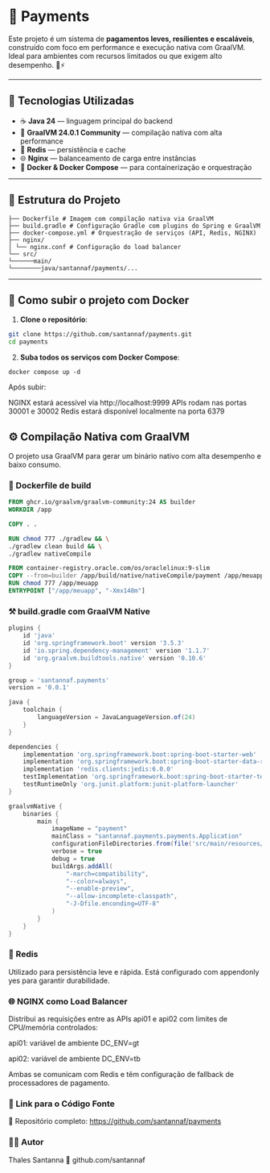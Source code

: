 # 💸 Payments

Este projeto é um sistema de **pagamentos leves, resilientes e escaláveis**, construído com foco em performance e execução nativa com GraalVM. Ideal para ambientes com recursos limitados ou que exigem alto desempenho. 🧠⚡

---

## 🚀 Tecnologias Utilizadas

- ☕ **Java 24** — linguagem principal do backend
- 🧠 **GraalVM 24.0.1 Community** — compilação nativa com alta performance
- 🧊 **Redis** — persistência e cache
- 🌐 **Nginx** — balanceamento de carga entre instâncias
- 🐳 **Docker & Docker Compose** — para containerização e orquestração

---

## 🧱 Estrutura do Projeto
```
├── Dockerfile # Imagem com compilação nativa via GraalVM
├── build.gradle # Configuração Gradle com plugins do Spring e GraalVM
├── docker-compose.yml # Orquestração de serviços (API, Redis, NGINX)
├── nginx/
│ └── nginx.conf # Configuração do load balancer
└── src/
└──────main/
└────────java/santannaf/payments/...
```
---

## 🐳 Como subir o projeto com Docker

1. **Clone o repositório**:

```bash
git clone https://github.com/santannaf/payments.git
cd payments
```

2. **Suba todos os serviços com Docker Compose**:

```
docker compose up -d
```

Após subir:

NGINX estará acessível via http://localhost:9999
APIs rodam nas portas 30001 e 30002
Redis estará disponível localmente na porta 6379

## ⚙️ Compilação Nativa com GraalVM

O projeto usa GraalVM para gerar um binário nativo com alta desempenho e baixo consumo.

### 🧱 Dockerfile de build

```dockerfile
FROM ghcr.io/graalvm/graalvm-community:24 AS builder
WORKDIR /app

COPY . .

RUN chmod 777 ./gradlew && \
./gradlew clean build && \
./gradlew nativeCompile

FROM container-registry.oracle.com/os/oraclelinux:9-slim
COPY --from=builder /app/build/native/nativeCompile/payment /app/meuapp
RUN chmod 777 /app/meuapp
ENTRYPOINT ["/app/meuapp", "-Xmx148m"]
````

### ⚒️ build.gradle com GraalVM Native

```groovy 
plugins {
    id 'java'
    id 'org.springframework.boot' version '3.5.3'
    id 'io.spring.dependency-management' version '1.1.7'
    id 'org.graalvm.buildtools.native' version '0.10.6'
}

group = 'santannaf.payments'
version = '0.0.1'

java {
    toolchain {
        languageVersion = JavaLanguageVersion.of(24)
    }
}

dependencies {
    implementation 'org.springframework.boot:spring-boot-starter-web'
    implementation 'org.springframework.boot:spring-boot-starter-data-redis'
    implementation 'redis.clients:jedis:6.0.0'
    testImplementation 'org.springframework.boot:spring-boot-starter-test'
    testRuntimeOnly 'org.junit.platform:junit-platform-launcher'
}

graalvmNative {
    binaries {
        main {
            imageName = "payment"
            mainClass = "santannaf.payments.payments.Application"
            configurationFileDirectories.from(file('src/main/resources/META-INF/native-image'))
            verbose = true
            debug = true
            buildArgs.addAll(
                "-march=compatibility",
                "--color=always",
                "--enable-preview",
                "--allow-incomplete-classpath",
                "-J-Dfile.enconding=UTF-8"
            )
        }
    }
}
```

### 🧠 Redis
Utilizado para persistência leve e rápida. Está configurado com appendonly yes para garantir durabilidade.


### 🌐 NGINX como Load Balancer
Distribui as requisições entre as APIs api01 e api02 com limites de CPU/memória controlados:

api01: variável de ambiente DC_ENV=gt

api02: variável de ambiente DC_ENV=tb

Ambas se comunicam com Redis e têm configuração de fallback de processadores de pagamento.

### 📎 Link para o Código Fonte
🔗 Repositório completo:
https://github.com/santannaf/payments


### 👨‍💻 Autor
Thales Santanna
🔗 github.com/santannaf